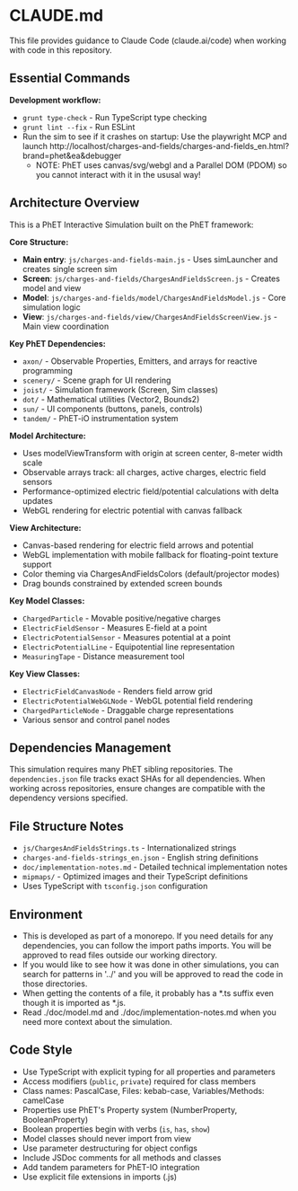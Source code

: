 # CLAUDE.md

This file provides guidance to Claude Code (claude.ai/code) when working with code in this repository.

## Essential Commands

**Development workflow:**
- `grunt type-check` - Run TypeScript type checking
- `grunt lint --fix` - Run ESLint
- Run the sim to see if it crashes on startup: Use the playwright MCP and launch http://localhost/charges-and-fields/charges-and-fields_en.html?brand=phet&ea&debugger
  - NOTE: PhET uses canvas/svg/webgl and a Parallel DOM (PDOM) so you cannot interact with it in the ususal way!

## Architecture Overview

This is a PhET Interactive Simulation built on the PhET framework:

**Core Structure:**
- **Main entry**: `js/charges-and-fields-main.js` - Uses simLauncher and creates single screen sim
- **Screen**: `js/charges-and-fields/ChargesAndFieldsScreen.js` - Creates model and view
- **Model**: `js/charges-and-fields/model/ChargesAndFieldsModel.js` - Core simulation logic
- **View**: `js/charges-and-fields/view/ChargesAndFieldsScreenView.js` - Main view coordination

**Key PhET Dependencies:**
- `axon/` - Observable Properties, Emitters, and arrays for reactive programming
- `scenery/` - Scene graph for UI rendering
- `joist/` - Simulation framework (Screen, Sim classes)
- `dot/` - Mathematical utilities (Vector2, Bounds2)
- `sun/` - UI components (buttons, panels, controls)
- `tandem/` - PhET-iO instrumentation system

**Model Architecture:**
- Uses modelViewTransform with origin at screen center, 8-meter width scale
- Observable arrays track: all charges, active charges, electric field sensors
- Performance-optimized electric field/potential calculations with delta updates
- WebGL rendering for electric potential with canvas fallback

**View Architecture:**
- Canvas-based rendering for electric field arrows and potential
- WebGL implementation with mobile fallback for floating-point texture support
- Color theming via ChargesAndFieldsColors (default/projector modes)
- Drag bounds constrained by extended screen bounds

**Key Model Classes:**
- `ChargedParticle` - Movable positive/negative charges
- `ElectricFieldSensor` - Measures E-field at a point
- `ElectricPotentialSensor` - Measures potential at a point
- `ElectricPotentialLine` - Equipotential line representation
- `MeasuringTape` - Distance measurement tool

**Key View Classes:**
- `ElectricFieldCanvasNode` - Renders field arrow grid
- `ElectricPotentialWebGLNode` - WebGL potential field rendering
- `ChargedParticleNode` - Draggable charge representations
- Various sensor and control panel nodes

## Dependencies Management

This simulation requires many PhET sibling repositories. The `dependencies.json` file tracks exact SHAs for all dependencies. When working across repositories, ensure changes are compatible with the dependency versions specified.

## File Structure Notes

- `js/ChargesAndFieldsStrings.ts` - Internationalized strings
- `charges-and-fields-strings_en.json` - English string definitions
- `doc/implementation-notes.md` - Detailed technical implementation notes
- `mipmaps/` - Optimized images and their TypeScript definitions
- Uses TypeScript with `tsconfig.json` configuration

## Environment

- This is developed as part of a monorepo. If you need details for any dependencies, you can follow the import paths
  imports. You will be approved to read files outside our working directory.
- If you would like to see how it was done in other simulations, you can search for patterns in '../' and you will be
  approved to read the code in those directories.
- When getting the contents of a file, it probably has a *.ts suffix even though it is imported as *.js.
- Read ./doc/model.md and ./doc/implementation-notes.md when you need more context about the simulation.

## Code Style

- Use TypeScript with explicit typing for all properties and parameters
- Access modifiers (`public`, `private`) required for class members
- Class names: PascalCase, Files: kebab-case, Variables/Methods: camelCase
- Properties use PhET's Property system (NumberProperty, BooleanProperty)
- Boolean properties begin with verbs (`is`, `has`, `show`)
- Model classes should never import from view
- Use parameter destructuring for object configs
- Include JSDoc comments for all methods and classes
- Add tandem parameters for PhET-IO integration
- Use explicit file extensions in imports (.js)